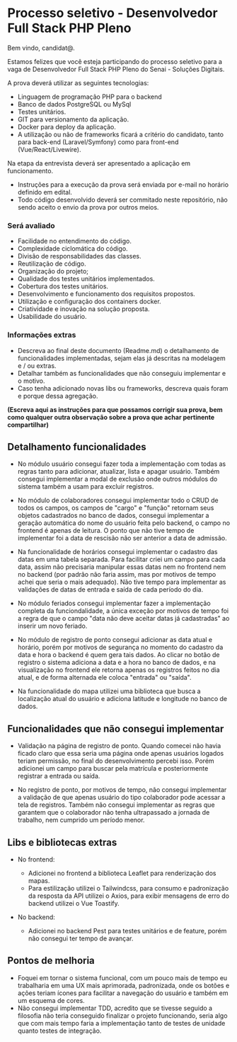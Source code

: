 # Processo seletivo - Desenvolvedor Full Stack PHP Pleno
Bem vindo, candidat@.

Estamos felizes que você esteja participando do processo seletivo para a vaga de Desenvolvedor Full Stack PHP Pleno do Senai - Soluções Digitais.

A prova deverá utilizar as seguintes tecnologias:

- Linguagem de programação PHP para o backend
- Banco de dados PostgreSQL ou MySql
- Testes unitários.
- GIT para versionamento da aplicação.
- Docker para deploy da aplicação.
- A utilização ou não de frameworks ficará a critério do candidato, tanto para back-end (Laravel/Symfony) como para front-end (Vue/React/Livewire).

Na etapa da entrevista deverá ser apresentado a aplicação em funcionamento.

- Instruções para a execução da prova será enviada por e-mail no horário definido em edital.
- Todo código desenvolvido deverá ser commitado neste repositório, não sendo aceito o envio da prova por outros meios.


### Será avaliado
- Facilidade no entendimento do código.
- Complexidade ciclomática do código.
- Divisão de responsabilidades das classes.
- Reutilização de código.
- Organização do projeto;
- Qualidade dos testes unitários implementados.
- Cobertura dos testes unitários.
- Desenvolvimento e funcionamento dos requisitos propostos.
- Utilização e configuração dos containers docker.
- Criatividade e inovação na solução proposta.
- Usabilidade do usuário.

### Informações extras
- Descreva ao final deste documento (Readme.md) o detalhamento de funcionalidades implementadas, sejam elas já descritas na modelagem e / ou extras.
- Detalhar também as funcionalidades que não conseguiu implementar e o motivo.
- Caso tenha adicionado novas libs ou frameworks, descreva quais foram e porque dessa agregação.

__(Escreva aqui as instruções para que possamos corrigir sua prova, bem como qualquer outra observação sobre a prova que achar pertinente compartilhar)__

## Detalhamento funcionalidades

- No módulo usuário consegui fazer toda a implementação com todas as regras tanto para adicionar, atualizar, lista e apagar usuário. Também consegui implementar a modal de exclusão onde outros módulos do sistema também a usam para excluir registros.

- No módulo de colaboradores consegui implementar todo o CRUD de todos os campos, os campos de "cargo" e "função" retornam seus objetos cadastrados no banco de dados, consegui implementar a geração automática do nome do usuário feita pelo backend, o campo no frontend é apenas de leitura. O ponto que não tive tempo de implementar foi a data de rescisão não ser anterior a data de admissão.

- Na funcionalidade de horários consegui implementar o cadastro das datas em uma tabela separada. Para facilitar criei um campo para cada data, assim não precisaria manipular essas datas nem no frontend nem no backend (por padrão não faria assim, mas por motivos de tempo achei que seria o mais adequado). Não tive tempo para implementar as validações de datas de entrada e saída de cada período do dia.

- No módulo feriados consegui implementar fazer a implementação completa da funciondalidade, a única exceção por motivos de tempo foi a regra de que o campo "data não deve aceitar datas já cadastradas" ao inserir um novo feriado.

- No módulo de registro de ponto consegui adicionar as data atual e horário, porém por motivos de segurança no momento do cadastro da data e hora o backend é quem gera tais dados. Ao clicar no botão de registro o sistema adiciona a data e a hora no banco de dados, e na visualização no frontend ele retorna apenas os registros feitos no dia atual, e de forma alternada ele coloca "entrada" ou "saída".

- Na funcionalidade do mapa utilizei uma biblioteca que busca a localização atual do usuário e adiciona latitude e longitude no banco de dados.

## Funcionalidades que não consegui implementar
- Validação na página de registro de ponto. Quando comecei não havia ficado claro que essa seria uma página onde apenas usuários logados teriam permissão, no final do desenvolvimento percebi isso. Porém adicionei um campo para buscar pela matrícula e posteriormente registrar a entrada ou saída.

- No registro de ponto, por motivos de tempo, não consegui implementar a validação de que apenas usuário do tipo colaborador pode acessar a tela de registros. Também não consegui implementar as regras que garantem que o colaborador não tenha ultrapassado a jornada de trabalho, nem cumprido um período menor.

## Libs e bibliotecas extras
- No frontend:
  - Adicionei no frontend a biblioteca Leaflet para renderização dos mapas.
  - Para estilização utilizei o Tailwindcss, para consumo e padronização da resposta da API utilizei o Axios, para exibir mensagens de erro do backend utilizei o Vue Toastify.

- No backend:
  - Adicionei no backend Pest para testes unitários e de feature, porém não consegui ter tempo de avançar.

## Pontos de melhoria
- Foquei em tornar o sistema funcional, com um pouco mais de tempo eu trabalharia em uma UX mais aprimorada, padronizada, onde os botões e ações teriam ícones para facilitar a navegação do usuário e também em um esquema de cores.
- Não consegui implementar TDD, acredito que se tivesse seguido a filosofia não teria conseguido finalizar o projeto funcionando, seria algo que com mais tempo faria a implementação tanto de testes de unidade quanto testes de integração.
